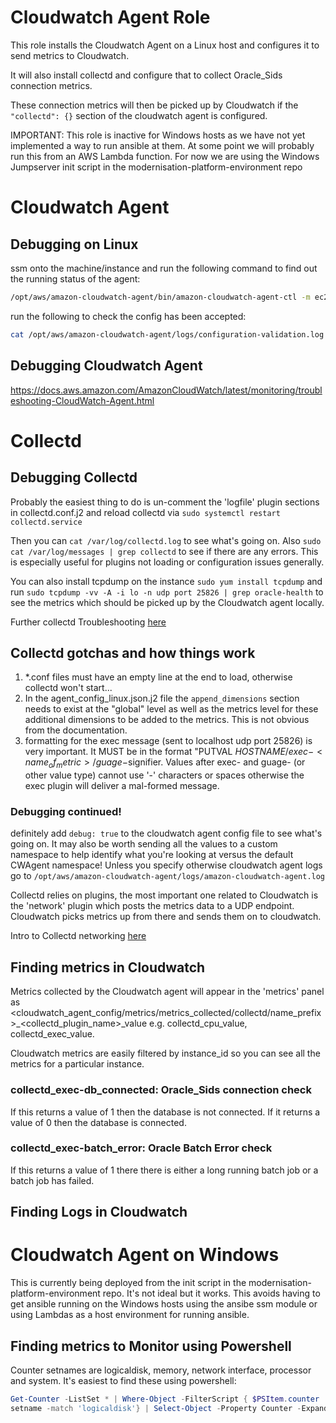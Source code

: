 # Cloudwatch Agent Role

This role installs the Cloudwatch Agent on a Linux host and configures it to send metrics to Cloudwatch.

It will also install collectd and configure that to collect Oracle_Sids connection metrics.

These connection metrics will then be picked up by Cloudwatch if the `"collectd": {}` section of the cloudwatch agent is configured.

IMPORTANT: This role is inactive for Windows hosts as we have not yet implemented a way to run ansible at them. At some point we will probably run this from an AWS Lambda function. For now we are using the Windows Jumpserver init script in the modernisation-platform-environment repo

# Cloudwatch Agent
## Debugging on Linux

ssm onto the machine/instance and run the following command to find out the running status of the agent:

```bash
/opt/aws/amazon-cloudwatch-agent/bin/amazon-cloudwatch-agent-ctl -m ec2 -a status
```

run the following to check the config has been accepted:

```bash
cat /opt/aws/amazon-cloudwatch-agent/logs/configuration-validation.log
```

## Debugging Cloudwatch Agent

https://docs.aws.amazon.com/AmazonCloudWatch/latest/monitoring/troubleshooting-CloudWatch-Agent.html

# Collectd
## Debugging Collectd

Probably the easiest thing to do is un-comment the 'logfile' plugin sections in collectd.conf.j2 and reload collectd via `sudo systemctl restart collectd.service`

Then you can `cat /var/log/collectd.log` to see what's going on. Also `sudo cat /var/log/messages | grep collectd` to see if there are any errors. This is especially useful for plugins not loading or configuration issues generally.

You can also install tcpdump on the instance `sudo yum install tcpdump` and run `sudo tcpdump -vv -A -i lo -n udp port 25826 | grep oracle-health` to see the metrics which should be picked up by the Cloudwatch agent locally.

Further collectd Troubleshooting [here](https://collectd.org/wiki/index.php/Troubleshooting)

## Collectd gotchas and how things work

1. *.conf files must have an empty line at the end to load, otherwise collectd won't start...
2. In the agent_config_linux.json.j2 file the `append_dimensions` section needs to exist at the "global" level as well as the metrics level for these additional dimensions to be added to the metrics. This is not obvious from the documentation.
3. formatting for the exec message (sent to localhost udp port 25826) is very important. It MUST be in the format "PUTVAL $HOSTNAME/exec-<name_of_metric>/guage-$signifier. Values after exec- and guage- (or other value type) cannot use '-' characters or spaces otherwise the exec plugin will deliver a mal-formed message. 

### Debugging continued!

definitely add `debug: true` to the cloudwatch agent config file to see what's going on. It may also be worth sending all the values to a custom namespace to help identify what you're looking at versus the default CWAgent namespace! Unless you specify otherwise cloudwatch agent logs go to `/opt/aws/amazon-cloudwatch-agent/logs/amazon-cloudwatch-agent.log`

Collectd relies on plugins, the most important one related to Cloudwatch is the 'network' plugin which posts the metrics data to a UDP endpoint. Cloudwatch picks metrics up from there and sends them on to cloudwatch. 

Intro to Collectd networking [here](https://collectd.org/wiki/index.php/Networking_introduction)

## Finding metrics in Cloudwatch

Metrics collected by the Cloudwatch agent will appear in the 'metrics' panel as <cloudwatch_agent_config/metrics/metrics_collected/collectd/name_prefix>_<collectd_plugin_name>_value e.g. collectd_cpu_value, collectd_exec_value.

Cloudwatch metrics are easily filtered by instance_id so you can see all the metrics for a particular instance.

### collectd_exec-db_connected: Oracle_Sids connection check

If this returns a value of 1 then the database is not connected. If it returns a value of 0 then the database is connected.

### collectd_exec-batch_error: Oracle Batch Error check

If this returns a value of 1 there there is either a long running batch job or a batch job has failed.

## Finding Logs in Cloudwatch
<!-- coming soon! Add a link to where this lives in Confluence  -->

# Cloudwatch Agent on Windows

This is currently being deployed from the init script in the modernisation-platform-environment repo. It's not ideal but it works. This avoids having to get ansible running on the Windows hosts using the ansibe ssm module or using Lambdas as a host environment for running ansible.

## Finding metrics to Monitor using Powershell

Counter setnames are logicaldisk, memory, network interface, processor and system. It's easiest to find these using powershell:

```powershell
Get-Counter -ListSet * | Where-Object -FilterScript { $PSItem.counter
setname -match 'logicaldisk'} | Select-Object -Property Counter -ExpandProperty Counter
```





